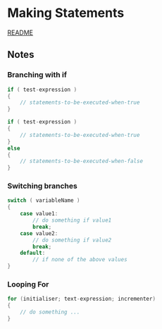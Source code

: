# Making Statements

[README](../README.md)

## Notes

### Branching with if
``` cpp
if ( test-expression )
{ 
    // statements-to-be-executed-when-true 
}

if ( test-expression )
{
    // statements-to-be-executed-when-true
}
else
{
    // statements-to-be-executed-when-false
}

```

### Switching branches
``` cpp
switch ( variableName )
{
    case value1:
        // do something if value1
        break;
    case value2:
        // do something if value2
        break;
    default:
        // if none of the above values
}
```

### Looping For
``` cpp
for (initialiser; text-expression; incrementer)
{
    // do something ...
}
```
